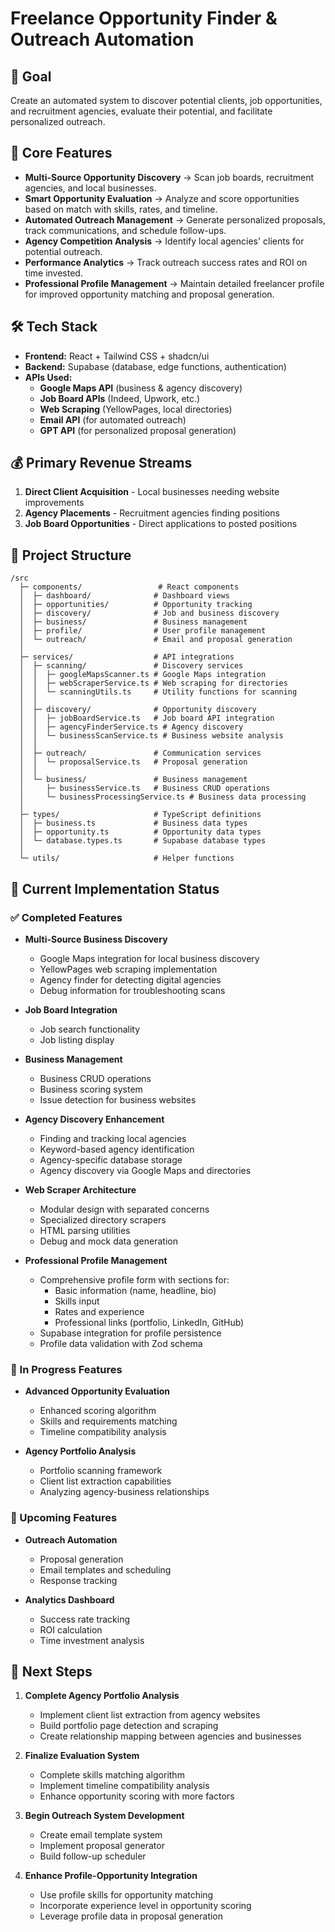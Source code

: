 
# Freelance Opportunity Finder & Outreach Automation

## 🎯 Goal
Create an automated system to discover potential clients, job opportunities, and recruitment agencies, evaluate their potential, and facilitate personalized outreach.

## 📌 Core Features
- **Multi-Source Opportunity Discovery** → Scan job boards, recruitment agencies, and local businesses.
- **Smart Opportunity Evaluation** → Analyze and score opportunities based on match with skills, rates, and timeline.
- **Automated Outreach Management** → Generate personalized proposals, track communications, and schedule follow-ups.
- **Agency Competition Analysis** → Identify local agencies' clients for potential outreach.
- **Performance Analytics** → Track outreach success rates and ROI on time invested.
- **Professional Profile Management** → Maintain detailed freelancer profile for improved opportunity matching and proposal generation.

## 🛠 Tech Stack
- **Frontend:** React + Tailwind CSS + shadcn/ui
- **Backend:** Supabase (database, edge functions, authentication)
- **APIs Used:** 
  - **Google Maps API** (business & agency discovery)
  - **Job Board APIs** (Indeed, Upwork, etc.)
  - **Web Scraping** (YellowPages, local directories)
  - **Email API** (for automated outreach)
  - **GPT API** (for personalized proposal generation)

## 💰 Primary Revenue Streams
1. **Direct Client Acquisition** - Local businesses needing website improvements
2. **Agency Placements** - Recruitment agencies finding positions
3. **Job Board Opportunities** - Direct applications to posted positions

## 📂 Project Structure
```
/src
  ├─ components/                 # React components
  │  ├─ dashboard/              # Dashboard views
  │  ├─ opportunities/          # Opportunity tracking
  │  ├─ discovery/              # Job and business discovery
  │  ├─ business/               # Business management
  │  ├─ profile/                # User profile management
  │  └─ outreach/               # Email and proposal generation
  │
  ├─ services/                  # API integrations
  │  ├─ scanning/               # Discovery services
  │  │  ├─ googleMapsScanner.ts # Google Maps integration
  │  │  ├─ webScraperService.ts # Web scraping for directories
  │  │  └─ scanningUtils.ts     # Utility functions for scanning
  │  │
  │  ├─ discovery/              # Opportunity discovery
  │  │  ├─ jobBoardService.ts   # Job board API integration
  │  │  ├─ agencyFinderService.ts # Agency discovery
  │  │  └─ businessScanService.ts # Business website analysis
  │  │
  │  ├─ outreach/               # Communication services
  │  │  └─ proposalService.ts   # Proposal generation
  │  │
  │  └─ business/               # Business management
  │     ├─ businessService.ts   # Business CRUD operations
  │     └─ businessProcessingService.ts # Business data processing
  │
  ├─ types/                     # TypeScript definitions
  │  ├─ business.ts             # Business data types
  │  ├─ opportunity.ts          # Opportunity data types
  │  └─ database.types.ts       # Supabase database types
  │
  └─ utils/                     # Helper functions
```

## 🔄 Current Implementation Status

### ✅ Completed Features
- **Multi-Source Business Discovery**
  - Google Maps integration for local business discovery
  - YellowPages web scraping implementation
  - Agency finder for detecting digital agencies
  - Debug information for troubleshooting scans
  
- **Job Board Integration**
  - Job search functionality
  - Job listing display
  
- **Business Management**
  - Business CRUD operations
  - Business scoring system
  - Issue detection for business websites

- **Agency Discovery Enhancement**
  - Finding and tracking local agencies
  - Keyword-based agency identification
  - Agency-specific database storage
  - Agency discovery via Google Maps and directories

- **Web Scraper Architecture**
  - Modular design with separated concerns
  - Specialized directory scrapers
  - HTML parsing utilities
  - Debug and mock data generation

- **Professional Profile Management**
  - Comprehensive profile form with sections for:
    - Basic information (name, headline, bio)
    - Skills input
    - Rates and experience
    - Professional links (portfolio, LinkedIn, GitHub)
  - Supabase integration for profile persistence
  - Profile data validation with Zod schema

### 🔄 In Progress Features
- **Advanced Opportunity Evaluation**
  - Enhanced scoring algorithm
  - Skills and requirements matching
  - Timeline compatibility analysis
  
- **Agency Portfolio Analysis**
  - Portfolio scanning framework
  - Client list extraction capabilities
  - Analyzing agency-business relationships

### 🔲 Upcoming Features
- **Outreach Automation**
  - Proposal generation
  - Email templates and scheduling
  - Response tracking
  
- **Analytics Dashboard**
  - Success rate tracking
  - ROI calculation
  - Time investment analysis

## 🎯 Next Steps
1. **Complete Agency Portfolio Analysis**
   - Implement client list extraction from agency websites
   - Build portfolio page detection and scraping
   - Create relationship mapping between agencies and businesses
   
2. **Finalize Evaluation System**
   - Complete skills matching algorithm
   - Implement timeline compatibility analysis
   - Enhance opportunity scoring with more factors
   
3. **Begin Outreach System Development**
   - Create email template system
   - Implement proposal generator
   - Build follow-up scheduler
   
4. **Enhance Profile-Opportunity Integration**
   - Use profile skills for opportunity matching
   - Incorporate experience level in opportunity scoring
   - Leverage profile data in proposal generation
